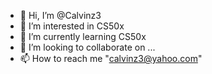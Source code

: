 - 👋 Hi, I’m @Calvinz3
- 👀 I’m interested in CS50x
- 🌱 I’m currently learning CS50x
- 💞️ I’m looking to collaborate on ...
- 📫 How to reach me "calvinz3@yahoo.com"

<!---
Calvinz3/Calvinz3 is a ✨ special ✨ repository because its `README.md` (this file) appears on your GitHub profile.
You can click the Preview link to take a look at your changes.
--->
